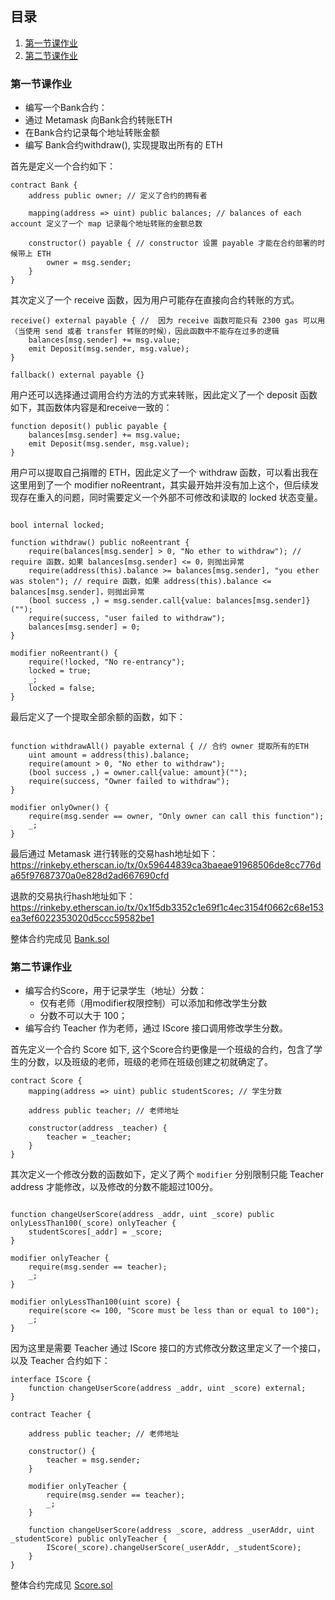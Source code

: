 ## 目录
1. [第一节课作业](#jump1)
2. [第二节课作业](#jump2)

### <span id="jump1">第一节课作业</span>

* 编写⼀个Bank合约：
* 通过 Metamask 向Bank合约转账ETH
* 在Bank合约记录每个地址转账⾦额
* 编写 Bank合约withdraw(), 实现提取出所有的 ETH


首先是定义一个合约如下：

```
contract Bank {
    address public owner; // 定义了合约的拥有者

    mapping(address => uint) public balances; // balances of each account 定义了一个 map 记录每个地址转账的金额总数

    constructor() payable { // constructor 设置 payable 才能在合约部署的时候带上 ETH 
        owner = msg.sender;
    }
}
```

其次定义了一个 receive 函数，因为用户可能存在直接向合约转账的方式。

```
receive() external payable { //  因为 receive 函数可能只有 2300 gas 可以用（当使用 send 或者 transfer 转账的时候），因此函数中不能存在过多的逻辑
    balances[msg.sender] += msg.value;
    emit Deposit(msg.sender, msg.value);
}

fallback() external payable {}

```

用户还可以选择通过调用合约方法的方式来转账，因此定义了一个 deposit 函数如下，其函数体内容是和receive一致的：

```
function deposit() public payable {
    balances[msg.sender] += msg.value;
    emit Deposit(msg.sender, msg.value);
}
```

用户可以提取自己捐赠的 ETH，因此定义了一个 withdraw 函数，可以看出我在这里用到了一个 modifier noReentrant，其实最开始并没有加上这个，但后续发现存在重入的问题，同时需要定义一个外部不可修改和读取的 locked 状态变量。

```

bool internal locked; 

function withdraw() public noReentrant {
    require(balances[msg.sender] > 0, "No ether to withdraw"); // require 函数，如果 balances[msg.sender] <= 0，则抛出异常
    require(address(this).balance >= balances[msg.sender], "you ether was stolen"); // require 函数，如果 address(this).balance <= balances[msg.sender]，则抛出异常
    (bool success ,) = msg.sender.call{value: balances[msg.sender]}("");
    require(success, "user failed to withdraw");
    balances[msg.sender] = 0;
}

modifier noReentrant() {
    require(!locked, "No re-entrancy");
    locked = true;
    _;
    locked = false;
}

```


最后定义了一个提取全部余额的函数，如下：

```

function withdrawAll() payable external { // 合约 owner 提取所有的ETH
    uint amount = address(this).balance;
    require(amount > 0, "No ether to withdraw");
    (bool success ,) = owner.call{value: amount}("");
    require(success, "Owner failed to withdraw");
}

modifier onlyOwner() {
    require(msg.sender == owner, "Only owner can call this function");
    _;
}

```

最后通过 Metamask 进行转账的交易hash地址如下：https://rinkeby.etherscan.io/tx/0x59644839ca3baeae91968506de8cc776da65f97687370a0e828d2ad667690cfd

退款的交易执行hash地址如下：https://rinkeby.etherscan.io/tx/0x1f5db3352c1e69f1c4ec3154f0662c68e153ea3ef6022353020d5ccc59582be1

整体合约完成见 [Bank.sol](./contracts/Bank.sol)

### <span id="jump2">第二节课作业</span>

* 编写合约Score，⽤于记录学⽣（地址）分数：
   * 仅有⽼师（⽤modifier权限控制）可以添加和修改学⽣分数
   * 分数不可以⼤于 100； 
* 编写合约 Teacher 作为⽼师，通过 IScore 接⼝调⽤修改学⽣分数。

首先定义一个合约 Score 如下, 这个Score合约更像是一个班级的合约，包含了学生的分数，以及班级的老师，班级的老师在班级创建之初就确定了。

```
contract Score {
    mapping(address => uint) public studentScores; // 学生分数

    address public teacher; // ⽼师地址

    constructor(address _teacher) {
        teacher = _teacher;
    }
}

```

其次定义一个修改分数的函数如下，定义了两个 `modifier` 分别限制只能 Teacher address 才能修改，以及修改的分数不能超过100分。

```

function changeUserScore(address _addr, uint _score) public onlyLessThan100(_score) onlyTeacher {
    studentScores[_addr] = _score;
}

modifier onlyTeacher {
    require(msg.sender == teacher);
    _;
}

modifier onlyLessThan100(uint score) {
    require(score <= 100, "Score must be less than or equal to 100");
    _;
}

```

因为这里是需要 Teacher 通过 IScore 接口的方式修改分数这里定义了一个接口，以及 Teacher 合约如下：

```
interface IScore {
    function changeUserScore(address _addr, uint _score) external;
}

contract Teacher {

    address public teacher; // ⽼师地址

    constructor() {
        teacher = msg.sender;
    }

    modifier onlyTeacher {
        require(msg.sender == teacher);
        _;
    }

    function changeUserScore(address _score, address _userAddr, uint _studentScore) public onlyTeacher {
        IScore(_score).changeUserScore(_userAddr, _studentScore);
    }
}
```

整体合约完成见 [Score.sol](./contracts/Score.sol)
